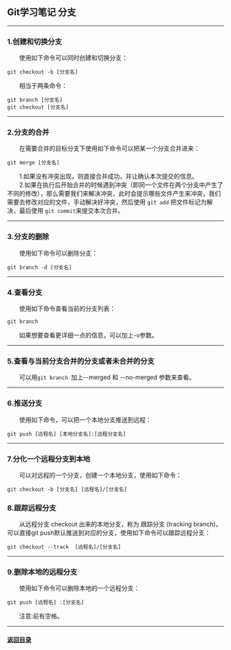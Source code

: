 ## Git学习笔记 分支
---
### 1.创建和切换分支

&emsp;&emsp;使用如下命令可以同时创建和切换分支：
```
git checkout -b [分支名]
```
&emsp;&emsp;相当于两条命令：
```
git branch [分支名]
git checkout [分支名]
```

---
### 2.分支的合并

&emsp;&emsp;在需要合并的目标分支下使用如下命令可以把某一个分支合并进来：
```
git merge [分支名]
```
&emsp;&emsp;1.如果没有冲突出现，则直接合并成功，并让确认本次提交的信息。  
&emsp;&emsp;2.如果在执行后开始合并的时候遇到冲突（即同一个文件在两个分支中产生了不同的修改），那么需要我们来解决冲突，此时会提示哪些文件产生来冲突，我们需要去修改对应的文件，手动解决好冲突，然后使用 `git add` 把文件标记为解决，最后使用 `git commit`来提交本次合并。

---
### 3.分支的删除

&emsp;&emsp;使用如下命令可以删除分支：
```
git branch -d [分支名]
```

---
### 4.查看分支

&emsp;&emsp;使用如下命令查看当前的分支列表：
```
git branch
```
&emsp;&emsp;如果想要查看更详细一点的信息，可以加上-v参数。

---
### 5.查看与当前分支合并的分支或者未合并的分支

&emsp;&emsp;可以用`git branch `加上--merged 和 --no-merged 参数来查看。

---
### 6.推送分支

&emsp;&emsp;使用如下命令，可以把一个本地分支推送到远程：
```
git push [远程名] [本地分支名]:[远程分支名]
```

---
### 7.分化一个远程分支到本地

&emsp;&emsp;可以对远程的一个分支，创建一个本地分支，使用如下命令：
```
git checkout -b [分支名] [远程名]/[分支名]
```

### 8.跟踪远程分支

&emsp;&emsp;从远程分支 checkout 出来的本地分支，称为 跟踪分支 (tracking branch)，可以直接git push默认推送到对应的分支，使用如下命令可以跟踪远程分支：
```
git checkout --track  [远程名]/[分支名]
```

---
### 9.删除本地的远程分支

&emsp;&emsp;使用如下命令可以删除本地的一个远程分支：
```
git push [远程名] :[分支名]
```
&emsp;&emsp;注意:前有空格。


---

#### [返回目录](./)
